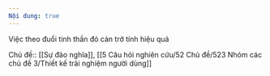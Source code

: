 ```yaml
---
Nội dung: true
---
```


Việc theo đuổi tinh thần đó cản trở tính hiệu quả

Chủ đề:: [[Sự đảo nghĩa]], [[5 Câu hỏi nghiên cứu/52 Chủ đề/523 Nhóm các chủ đề 3/Thiết kế trải nghiệm người dùng]]